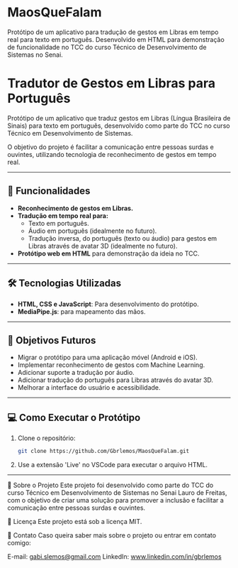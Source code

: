 # MaosQueFalam
Protótipo de um aplicativo para tradução de gestos em Libras em tempo real para texto em português. Desenvolvido em HTML para demonstração de funcionalidade no TCC do curso Técnico de Desenvolvimento de Sistemas no Senai.

# Tradutor de Gestos em Libras para Português

Protótipo de um aplicativo que traduz gestos em Libras (Língua Brasileira de Sinais) para texto em português, desenvolvido como parte do TCC no curso Técnico em Desenvolvimento de Sistemas.

O objetivo do projeto é facilitar a comunicação entre pessoas surdas e ouvintes, utilizando tecnologia de reconhecimento de gestos em tempo real.

---

## 🚀 Funcionalidades

- **Reconhecimento de gestos em Libras.**
- **Tradução em tempo real para:**
  - Texto em português.
  - Áudio em português (idealmente no futuro).
  - Tradução inversa, do português (texto ou áudio) para gestos em Libras através de avatar 3D (idealmente no futuro).
- **Protótipo web em HTML** para demonstração da ideia no TCC.

---

## 🛠️ Tecnologias Utilizadas

- **HTML, CSS e JavaScript**: Para desenvolvimento do protótipo.
- **MediaPipe.js**: para mapeamento das mãos.
  
---

## 🎯 Objetivos Futuros

- Migrar o protótipo para uma aplicação móvel (Android e iOS).
- Implementar reconhecimento de gestos com Machine Learning.
- Adicionar suporte a tradução por áudio.
- Adicionar tradução do português para Libras através do avatar 3D.
- Melhorar a interface do usuário e acessibilidade.

---

## 💻 Como Executar o Protótipo

1. Clone o repositório:
   ```bash
   git clone https://github.com/Gbrlemos/MaosQueFalam.git

2. Use a extensão 'Live' no VSCode para executar o arquivo HTML.

---


📖 Sobre o Projeto
Este projeto foi desenvolvido como parte do TCC do curso Técnico em Desenvolvimento de Sistemas no Senai Lauro de Freitas, com o objetivo de criar uma solução para promover a inclusão e facilitar a comunicação entre pessoas surdas e ouvintes.

📜 Licença
Este projeto está sob a licença MIT.

📧 Contato
Caso queira saber mais sobre o projeto ou entrar em contato comigo:

E-mail: gabi.slemos@gmail.com
LinkedIn: www.linkedin.com/in/gbrlemos
